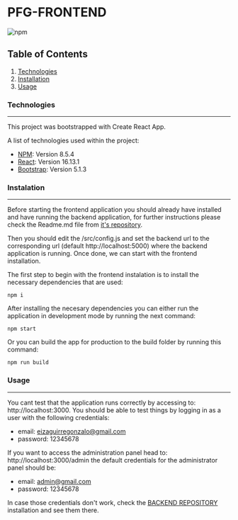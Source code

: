 # PFG-FRONTEND

![npm](https://img.shields.io/badge/npm-v8.5.4-green)

## Table of Contents

1. [Technologies](#technologies)
2. [Installation](#installation)
3. [Usage](#usage)

<a name="technologies"></a>

### Technologies

---

This project was bootstrapped with Create React App.

A list of technologies used within the project:

- [NPM](https://www.npmjs.com/): Version 8.5.4
- [React](https://es.reactjs.org/): Version 16.13.1
- [Bootstrap](https://getbootstrap.com/docs/5.0/): Version 5.1.3

<a name="instalation"></a>

### Instalation

---

Before starting the frontend application you should already have installed and have running the backend application, for further instructions please check the Readme.md file from [it's repository](https://github.com/gonzaloeiza/PFG-backend).

Then you should edit the /src/config.js and set the backend url to the corresponding url (default http://localhost:5000) where the backend application is running. Once done, we can start with the frontend installation.

The first step to begin with the frontend instalation is to install the necessary dependencies that are used:

```
npm i
```

After installing the necesary dependencies you can either run the application in development mode by running the next command:

```
npm start
```

Or you can build the app for production to the build folder by running this command:

```
npm run build
```

<a name="usage"></a>

### Usage

---

You cant test that the application runs correctly by accessing to: http://localhost:3000.
You should be able to test things by logging in as a user with the following credentials:

- email: eizaguirregonzalo@gmail.com
- password: 12345678

If you want to access the administration panel head to: http://localhost:3000/admin the default credentials for the administrator panel should be:

- email: admin@gmail.com
- password: 12345678

In case those credentials don't work, check the [BACKEND REPOSITORY](https://github.com/gonzaloeiza/PFG-backend) installation and see them there.
